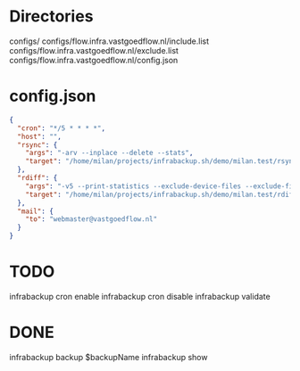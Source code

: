 # Directories

configs/
configs/flow.infra.vastgoedflow.nl/include.list
configs/flow.infra.vastgoedflow.nl/exclude.list
configs/flow.infra.vastgoedflow.nl/config.json

# config.json

```json
{
  "cron": "*/5 * * * *",
  "host": "",
  "rsync": {
    "args": "-arv --inplace --delete --stats",
    "target": "/home/milan/projects/infrabackup.sh/demo/milan.test/rsync/"
  },
  "rdiff": {
    "args": "-v5 --print-statistics --exclude-device-files --exclude-fifos --exclude-sockets --preserve-numerical-ids --exclude-other-filesystems",
    "target": "/home/milan/projects/infrabackup.sh/demo/milan.test/rdiff/"
  },
  "mail": {
    "to": "webmaster@vastgoedflow.nl"
  }
}


```

# TODO

infrabackup cron enable
infrabackup cron disable
infrabackup validate

# DONE

infrabackup backup $backupName
infrabackup show
